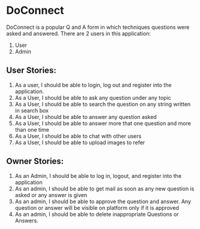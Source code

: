 # DoConnect

DoConnect is a popular Q and A form in which techniques questions were asked and answered. 
There are 2 users in this application:
1. User
2. Admin

## User Stories:
1. As a user, I should be able to login, log out and register into the application.
2. As a User, I should be able to ask any question under any topic
3. As a User, I should be able to search the question on any string written in search box
4. As a User, I should be able to answer any question asked
5. As a User, I should be able to answer more that one question and more than one time
6. As a User, I should be able to chat with other users
7. As a User, I should be able to upload images to refer

## Owner Stories:
1. As an Admin, I should be able to log in, logout, and register into the application
2. As an admin, I should be able to get mail as soon as any new question is asked or any answer is given
3. As an admin, I should be able to approve the question and answer. Any question or answer will be visible on platform only if it is approved
4. As an admin, I should be able to delete inappropriate Questions or Answers.
